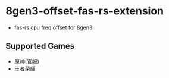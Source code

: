# **8gen3-offset-fas-rs-extension**

- fas-rs cpu freq offset for 8gen3

## **Supported Games**

- 原神(官服)
- 王者荣耀
